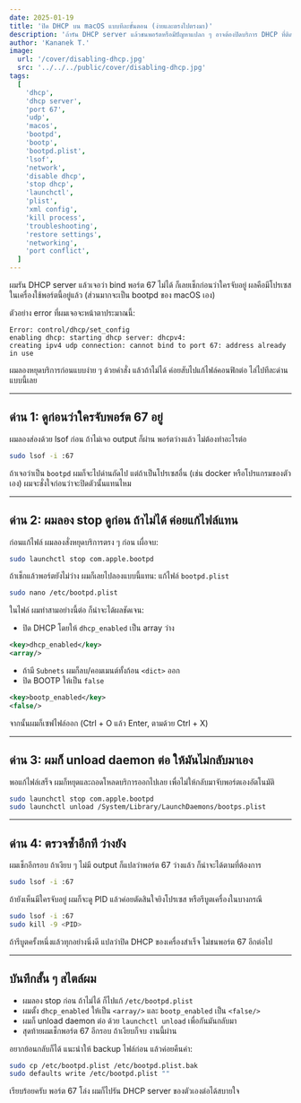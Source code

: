 ```yaml
---
date: 2025-01-19
title: 'ปิด DHCP บน macOS แบบทีละขั้นตอน (ง่ายและตรงไปตรงมา)'
description: 'ถ้ารัน DHCP server แล้วชนพอร์ตหรือมีปัญหาแปลก ๆ อาจต้องปิดบริการ DHCP ที่ติดมากับ macOS บทความนี้สอนปิดผ่านไฟล์ bootpd.plist แบบกระชับ'
author: 'Kananek T.'
image:
  url: '/cover/disabling-dhcp.jpg'
  src: '../../../public/cover/disabling-dhcp.jpg'
tags:
  [
    'dhcp',
    'dhcp server',
    'port 67',
    'udp',
    'macos',
    'bootpd',
    'bootp',
    'bootpd.plist',
    'lsof',
    'network',
    'disable dhcp',
    'stop dhcp',
    'launchctl',
    'plist',
    'xml config',
    'kill process',
    'troubleshooting',
    'restore settings',
    'networking',
    'port conflict',
  ]
---
```


ผมรัน DHCP server แล้วเจอว่า bind พอร์ต 67 ไม่ได้ ก็เลยเช็กก่อนว่าใครจับอยู่ ผลคือมีโปรเซสในเครื่องใช้พอร์ตนี้อยู่แล้ว (ส่วนมากจะเป็น bootpd ของ macOS เอง)

ตัวอย่าง error ที่ผมเจอจะหน้าตาประมาณนี้:

```
Error: control/dhcp/set_config
enabling dhcp: starting dhcp server: dhcpv4:
creating ipv4 udp connection: cannot bind to port 67: address already in use
```

ผมลองหยุดบริการก่อนแบบง่าย ๆ ด้วยคำสั่ง แล้วถ้าไม่ได้ ค่อยสับไปแก้ไฟล์คอนฟิกต่อ ไล่ไปทีละด่านแบบนี้เลย

---

## ด่าน 1: ดูก่อนว่าใครจับพอร์ต 67 อยู่

ผมลองส่องด้วย lsof ก่อน ถ้าไม่เจอ output ก็ผ่าน พอร์ตว่างแล้ว ไม่ต้องทำอะไรต่อ

```bash
sudo lsof -i :67
```

ถ้าเจอว่าเป็น `bootpd` ผมก็จะไปด่านถัดไป แต่ถ้าเป็นโปรเซสอื่น (เช่น docker หรือโปรแกรมของตัวเอง) ผมจะชั่งใจก่อนว่าจะปิดตัวนั้นแทนไหม

---

## ด่าน 2: ผมลอง stop ดูก่อน ถ้าไม่ได้ ค่อยแก้ไฟล์แทน

ก่อนแก้ไฟล์ ผมลองสั่งหยุดบริการตรง ๆ ก่อน เผื่อจบ:

```bash
sudo launchctl stop com.apple.bootpd
```

ถ้าเช็กแล้วพอร์ตยังไม่ว่าง ผมก็เลยไปลองแบบนี้แทน: แก้ไฟล์ `bootpd.plist`

```bash
sudo nano /etc/bootpd.plist
```

ในไฟล์ ผมทำสามอย่างนี้ต่อ ก็น่าจะได้ผลชัดเจน:

- ปิด DHCP โดยให้ `dhcp_enabled` เป็น array ว่าง

```xml
<key>dhcp_enabled</key>
<array/>
```

- ถ้ามี `Subnets` ผมก็ลบ/คอมเมนต์ทั้งก้อน `<dict>` ออก
- ปิด BOOTP ให้เป็น `false`

```xml
<key>bootp_enabled</key>
<false/>
```

จากนั้นผมก็เซฟไฟล์ออก (Ctrl + O แล้ว Enter, ตามด้วย Ctrl + X)

---

## ด่าน 3: ผมก็ unload daemon ต่อ ให้มันไม่กลับมาเอง

พอแก้ไฟล์เสร็จ ผมก็หยุดและถอดโหลดบริการออกไปเลย เพื่อไม่ให้กลับมาจับพอร์ตเองอัตโนมัติ

```bash
sudo launchctl stop com.apple.bootpd
sudo launchctl unload /System/Library/LaunchDaemons/bootps.plist
```

---

## ด่าน 4: ตรวจซ้ำอีกที ว่างยัง

ผมเช็กอีกรอบ ถ้าเงียบ ๆ ไม่มี output ก็แปลว่าพอร์ต 67 ว่างแล้ว ก็น่าจะได้ตามที่ต้องการ

```bash
sudo lsof -i :67
```

ถ้ายังเห็นมีใครจับอยู่ ผมก็จะดู PID แล้วค่อยตัดสินใจยิงโปรเซส หรือรีบูตเครื่องในบางกรณี

```bash
sudo lsof -i :67
sudo kill -9 <PID>
```

ถ้ารีบูตครั้งหนึ่งแล้วทุกอย่างนิ่งดี แปลว่าปิด DHCP ของเครื่องสำเร็จ ไม่ชนพอร์ต 67 อีกต่อไป

---

## บันทึกสั้น ๆ สไตล์ผม

- ผมลอง stop ก่อน ถ้าไม่ได้ ก็ไปแก้ `/etc/bootpd.plist`
- ผมตั้ง `dhcp_enabled` ให้เป็น `<array/>` และ `bootp_enabled` เป็น `<false/>`
- ผมก็ unload daemon ต่อ ด้วย `launchctl unload` เพื่อกันมันกลับมา
- สุดท้ายผมเช็กพอร์ต 67 อีกรอบ ถ้าเงียบก็จบ งานนี้ผ่าน

อยากย้อนกลับก็ได้ แนะนำให้ backup ไฟล์ก่อน แล้วค่อยคืนค่า:

```bash
sudo cp /etc/bootpd.plist /etc/bootpd.plist.bak
sudo defaults write /etc/bootpd.plist ""
```

เรียบร้อยครับ พอร์ต 67 โล่ง ผมก็ไปรัน DHCP server ของตัวเองต่อได้สบายใจ
